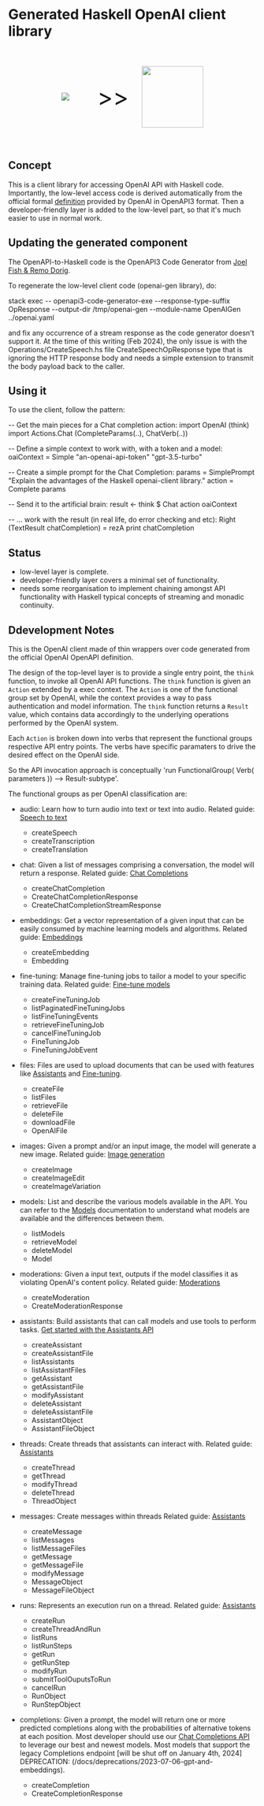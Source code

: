 # Generated Haskell OpenAI client library

<div style="display:flex; flex-direction: row; padding: 35px; justify-content: center; align-items: center; ">
  <img src="https://w7.pngwing.com/pngs/126/435/png-transparent-openai-logo-tech-companies-thumbnail.png" style="max-width:150px; margin-right:30px">
  <span style="font-size: xxx-large;">&nbsp;&nbsp;&gt;&gt;&nbsp;&nbsp;</span>
  <img src="https://w7.pngwing.com/pngs/202/480/png-transparent-haskell-hackathon-programming-language-idris-functional-programming-others-purple-angle-text-thumbnail.png" style="width:125px">
</div>

## Concept

This is a client library for accessing OpenAI API with Haskell code. Importantly, the low-level access code is derived automatically from the official formal [definition](https://github.com/openai/openai-openapi) provided by OpenAI in OpenAPI3 format. Then a developer-friendly layer is added to the low-level part, so that it's much easier to use in normal work.


## Updating the generated component

The OpenAPI-to-Haskell code is the OpenAPI3 Code Generator from [Joel Fish & Remo Dorig](https://hackage.haskell.org/package/openapi3-code-generator).

To regenerate the low-level client code (openai-gen library), do:

stack exec -- openapi3-code-generator-exe --response-type-suffix OpResponse --output-dir /tmp/openai-gen --module-name OpenAIGen ../openai.yaml

and fix any occurrence of a stream response as the code generator doesn't support it.
At the time of this writing (Feb 2024), the only issue is with the Operations/CreateSpeech.hs file CreateSpeechOpResponse type that is ignoring the HTTP response body and needs a simple extension to transmit the body payload back to the caller.


## Using it

To use the client, follow the pattern:

-- Get the main pieces for a Chat completion action:
import OpenAI (think)
import Actions.Chat (CompleteParams(..), ChatVerb(..))

-- Define a simple context to work with, with a token and a model:
oaiContext = Simple "an-openai-api-token" "gpt-3.5-turbo"

-- Create a simple prompt for the Chat Completion:
params = SimplePrompt "Explain the advantages of the Haskell openai-client library."
action = Complete params

-- Send it to the artificial brain:
result <- think $ Chat action oaiContext

-- ... work with the result (in real life, do error checking and etc):
Right (TextResult chatCompletion) = rezA
print chatCompletion

## Status
- low-level layer is complete.
- developer-friendly layer covers a minimal set of functionality.
- needs some reorganisation to implement chaining amongst API functionality with Haskell typical concepts of streaming and monadic continuity.

## Ddevelopment Notes

This is the OpenAI client made of thin wrappers over code generated from the official OpenAI OpenAPI definition.

The design of the top-level layer is to provide a single entry point, the `think` function, to invoke all OpenAI API functions. The `think` function is given an `Action` extended by a exec context.  The `Action` is one of the functional group set by OpenAI, while the context provides a way to pass authentication and model information.  The `think` function returns a `Result` value, which contains data accordingly to the underlying operations performed by the OpenAI system.

Each `Action` is broken down into verbs that represent the functional groups respective API entry points. The verbs have specific paramaters to drive the desired effect on the OpenAI side.

So the API invocation approach is conceptually 'run FunctionalGroup( Verb( parameters )) --> Result-subtype'.

The functional groups as per OpenAI classification are:
 - audio:
  Learn how to turn audio into text or text into audio.
  Related guide: [Speech to text](/docs/guides/speech-to-text)
    - createSpeech
    - createTranscription
    - createTranslation

 - chat:
  Given a list of messages comprising a conversation, the model will return a response.
  Related guide: [Chat Completions](/docs/guides/text-generation)
    - createChatCompletion
    - CreateChatCompletionResponse
    - CreateChatCompletionStreamResponse

 - embeddings:
  Get a vector representation of a given input that can be easily consumed by machine learning models and algorithms.
  Related guide: [Embeddings](/docs/guides/embeddings)
    - createEmbedding
    - Embedding

 - fine-tuning:
  Manage fine-tuning jobs to tailor a model to your specific training data.
  Related guide: [Fine-tune models](/docs/guides/fine-tuning)
    - createFineTuningJob
    - listPaginatedFineTuningJobs
    - listFineTuningEvents
    - retrieveFineTuningJob
    - cancelFineTuningJob
    - FineTuningJob
    - FineTuningJobEvent

 - files:
  Files are used to upload documents that can be used with features like
  [Assistants](/docs/api-reference/assistants) and
  [Fine-tuning](/docs/api-reference/fine-tuning).
    - createFile
    - listFiles
    - retrieveFile
    - deleteFile
    - downloadFile
    - OpenAIFile

 - images:
  Given a prompt and/or an input image, the model will generate a new image.
  Related guide: [Image generation](/docs/guides/images)
    - createImage
    - createImageEdit
    - createImageVariation

 - models:
  List and describe the various models available in the API. You can refer to the [Models](/docs/models) documentation to understand what models are available and the differences between them.
    - listModels
    - retrieveModel
    - deleteModel
    - Model

 - moderations:
  Given a input text, outputs if the model classifies it as violating OpenAI's content policy.
  Related guide: [Moderations](/docs/guides/moderation)
    - createModeration
    - CreateModerationResponse

 - assistants:
  Build assistants that can call models and use tools to perform tasks.
  [Get started with the Assistants API](/docs/assistants)
    - createAssistant
    - createAssistantFile
    - listAssistants
    - listAssistantFiles
    - getAssistant
    - getAssistantFile
    - modifyAssistant
    - deleteAssistant
    - deleteAssistantFile
    - AssistantObject
    - AssistantFileObject

 - threads:
  Create threads that assistants can interact with.
  Related guide: [Assistants](/docs/assistants/overview)
    - createThread
    - getThread
    - modifyThread
    - deleteThread
    - ThreadObject

 - messages:
  Create messages within threads
  Related guide: [Assistants](/docs/assistants/overview)
    - createMessage
    - listMessages
    - listMessageFiles
    - getMessage
    - getMessageFile
    - modifyMessage
    - MessageObject
    - MessageFileObject

 - runs:
  Represents an execution run on a thread.
  Related guide: [Assistants](/docs/assistants/overview)
    - createRun
    - createThreadAndRun
    - listRuns
    - listRunSteps
    - getRun
    - getRunStep
    - modifyRun
    - submitToolOuputsToRun
    - cancelRun
    - RunObject
    - RunStepObject

 - completions:
  Given a prompt, the model will return one or more predicted completions
  along with the probabilities of alternative tokens at each position. Most
  developer should use our [Chat Completions API](/docs/guides/text-generation/text-generation-models) to leverage our best and newest models. Most models that support the legacy Completions endpoint [will be shut off on January 4th, 2024]
  DEPRECATION: (/docs/deprecations/2023-07-06-gpt-and-embeddings).
    - createCompletion
    - CreateCompletionResponse

